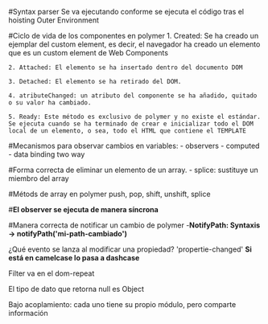 #Syntax parser
Se va ejecutando conforme se ejecuta el código tras el hoisting
Outer Environment 


#Ciclo de vida de los componentes en polymer
    1. Created: Se ha creado un ejemplar del custom element, es decir, el navegador ha creado un elemento que
    es un custom element de Web Components

    2. Attached: El elemento se ha insertado dentro del documento DOM

    3. Detached: El elemento se ha retirado del DOM.
    
    4. atributeChanged: un atributo del componente se ha añadido, quitado o su valor ha cambiado.

    5. Ready: Este método es exclusivo de polymer y no existe el estándar. Se ejecuta cuando se ha terminado de crear e inicializar todo el DOM local de un elemento, o sea, todo el HTML que contiene el TEMPLATE

#Mecanismos para observar cambios en variables:
    - observers
    - computed
    - data binding two way


#Forma correcta de eliminar un elemento de un array.
    - splice: sustituye un miembro del array

#Métods de array en polymer
push, pop, shift, unshift, splice

#**El observer se ejecuta de manera síncrona**

#Manera correcta de notificar un cambio de polymer
 -**NotifyPath: Syntaxis -> notifyPath('mi-path-cambiado')**

¿Qué evento se lanza al modificar una propiedad? 
 'propertie-changed' **Si está en camelcase lo pasa a dashcase**

Filter va en el dom-repeat

El tipo de dato que retorna null es Object

Bajo acoplamiento: cada uno tiene su propio módulo, pero comparte información
